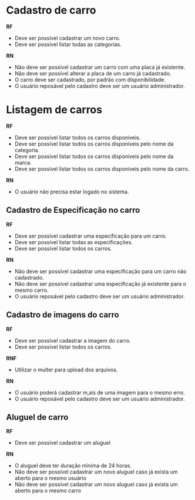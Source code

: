 # Cadastro de carro

**RF**
- Deve ser possível cadastrar um novo carro.
- Deve ser possível listar todas as categorias.

**RN**
* Não deve ser possível cadastrar um carro com uma placa já existente.
* Não deve ser possível alterar a placa de um carro já cadastrado.
* O carro deve ser cadastrado, por padrão com disponibilidade.
* O usuário reposável pelo cadastro deve ser um usuário administrador.

# Listagem de carros
**RF**
* Deve ser possível listar todos os carros disponíveis.
* Deve ser possível listar todos os carros disponíveis pelo nome da categoria.
* Deve ser possível listar todos os carros disponíveis pelo nome da marca.
* Deve ser possível listar todos os carros disponíveis pelo nome da carro.

**RN**
* O usuário não precisa estar logado no sistema.

## Cadastro de Especificação no carro
**RF**
* Deve ser possível cadastrar uma especificação para um carro.
* Deve ser possível listar todas as especificações.
* Deve ser possível listar todos os carros.

**RN**
* Não deve ser possível cadastrar uma especificação para um carro não cadastrado.
* Não deve ser possível cadastrar uma especificação já existente para o mesmo carro.
* O usuário reposável pelo cadastro deve ser um usuário administrador.

## Cadastro de imagens do carro
**RF**
* Deve ser possível cadastrar a imagem do carro.
* Deve ser possível listar todos os carros.

**RNF**
* Utilizar o multer para upload dos arquivos.

**RN**
* O usuário poderá cadastrar m,ais de uma imagem para o mesmo erro.
* O usuário reposável pelo cadastro deve ser um usuário administrador.

## Aluguel de carro
**RF**
* Deve ser possível cadastrar um aluguel

**RN**
* O aluguel deve ter duração mínima de 24 horas.
* Não deve ser possível cadastrar um novo aluguel caso já exista um aberto para o mesmo usuário
* Não deve ser possível cadastrar um novo aluguel caso já exista um aberto para o mesmo carro